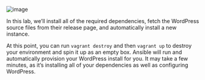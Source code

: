 ![image](https://user-images.githubusercontent.com/21102559/37881960-a21cb032-306c-11e8-8123-f95b4d39af4d.png)

In this lab, we’ll install all of the required dependencies, fetch the WordPress source files from their release page, and automatically install a new instance.

At this point, you can run `vagrant destroy` and then `vagrant up` to destroy your environment and spin it up as an empty box. Ansible will run and automatically provision your WordPress install for you. It may take a few minutes, as it’s installing all of your dependencies as well as configuring WordPress.
